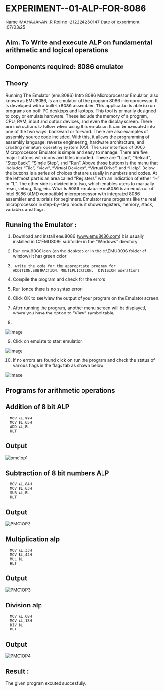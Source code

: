 # EXPERIMENT--01-ALP-FOR-8086
Name :MAHAJANANI.R
Roll no :212224230147
Date of experiment :07/03/25





## Aim: To Write and execute ALP on fundamental arithmetic and logical operations
## Components required: 8086  emulator 
## Theory 
Running The Emulator (emu8086) Intro 8086 Microprocessor Emulator, also known as EMU8086, is an emulator of the program 8086 microprocessor. It is developed with a built-in 8086 assembler. This application is able to run programs on both PC desktops and laptops. This tool is primarily designed to copy or emulate hardware. These include the memory of a program, CPU, RAM, input and output devices, and even the display screen. There are instructions to follow when using this emulator. It can be executed into one of the two ways: backward or forward. There are also examples of assembly source code included. With this, it allows the programming of assembly language, reverse engineering, hardware architecture, and creating miniature operating system (OS). The user interface of 8086 Microprocessor Emulator is simple and easy to manage. There are five major buttons with icons and titles included. These are “Load”, “Reload”, “Step Back”, “Single Step”, and “Run”. Above those buttons is the menu that includes “File”, “View”, “Virtual Devices”, “Virtual Drive”, and “Help”. Below the buttons is a series of choices that are usually in numbers and codes. At the leftmost part is an area called “Registers” with an indication of either “H” or “L”. The other side is divided into two, which enables users to manually reset, debug, flag, etc. What is 8086 emulator emu8086 is an emulator of Intel 8086 (AMD compatible) microprocessor with integrated 8086 assembler and tutorials for beginners. Emulator runs programs like the real microprocessor in step-by-step mode. it shows registers, memory, stack, variables and flags.


 ## Running the Emulator :
1.	Download and install emu8086 (www.emu8086.com) It is usually installed in C:\EMU8086 subfolder in the “Windows” directory
2.	  Run  emu8086 icon (on the desktop or in the c:\EMU8086 folder of window) It has green color 
 
 
3.		write the code for the appropriate program for ADDITION,SUBTRACTION, MULTIPLICATION,  DIVISION operations 

4.	 Compile the program and check for the errors 
5.	Run (once there is no syntax error) 

6.	Click OK to see/view the output of your program on the Emulator screen. 


7.	After running the program, another menu screen will be displayed, where you have the option to “View” symbol table,
8.	 


![image](https://user-images.githubusercontent.com/36288975/189273263-d65baae9-4b8f-4723-afb3-c0ffa4052b04.png)











9.	Click on emulate to start emulation 








![image](https://user-images.githubusercontent.com/36288975/189273273-9bb36ec1-e2e8-4892-8d35-37707332bfdc.png)








10.	If no errors are found click on run the program and check the status of various flags in the flags tab as shown below 






![image](https://user-images.githubusercontent.com/36288975/189273277-113a2a33-4a40-4ff8-95a5-ecd3a1f504fe.png)







## Programs for arithmetic  operations

## Addition  of 8 bit ALP 
```
  MOV AL,88H
  MOV BL,65H
  ADD AL,BL
  HLT
```




## Output  

![pmc1op1](https://github.com/user-attachments/assets/0b855cad-a378-416c-b3c0-81cf2ba85261)

 
## Subtraction   of 8 bit numbers  ALP 
```
  MOV AL,84H
  MOV BL,63H
  SUB AL,BL
  HLT
```
 
## Output  

![PMC1OP2](https://github.com/user-attachments/assets/c6115983-f426-4c53-9099-51845655fa79)

## Multiplication alp 
```
  MOV AL,33H
  MOV BL,44H
  MUL BL
  HLT
```
 ## Output  
 

![PMC1OP3](https://github.com/user-attachments/assets/9e6047e0-2c13-4047-9c02-1693863ec210)


## Division alp 
```
  MOV AL,68H
  MOV AL,18H
  DIV BL
  HLT
```

## Output  

![PMC1OP4](https://github.com/user-attachments/assets/c004a559-9100-4047-9f27-a818b6aa0382)



## Result :
The given program excuted succesfully.
 








